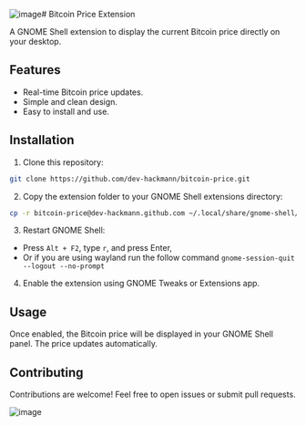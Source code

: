 ![image](https://github.com/user-attachments/assets/5d99e2e9-e618-4ab7-8f24-8c121c0db113)# Bitcoin Price Extension

A GNOME Shell extension to display the current Bitcoin price directly on your desktop.

## Features

- Real-time Bitcoin price updates.
- Simple and clean design.
- Easy to install and use.

## Installation

1. Clone this repository:
  ```bash
  git clone https://github.com/dev-hackmann/bitcoin-price.git
  ```
2. Copy the extension folder to your GNOME Shell extensions directory:
  ```bash
  cp -r bitcoin-price@dev-hackmann.github.com ~/.local/share/gnome-shell/extensions/
  ```
3. Restart GNOME Shell:
  - Press `Alt + F2`, type `r`, and press Enter,
  - Or if you are using wayland run the follow command `gnome-session-quit --logout --no-prompt
`
4. Enable the extension using GNOME Tweaks or Extensions app.

## Usage

Once enabled, the Bitcoin price will be displayed in your GNOME Shell panel. The price updates automatically.

## Contributing

Contributions are welcome! Feel free to open issues or submit pull requests.

![image](https://github.com/user-attachments/assets/ae5bd4cf-b513-4aa1-8a63-048663ff15c7)
